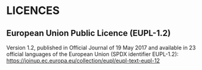 # LICENCES

## European Union Public Licence (EUPL-1.2)
Version 1.2, published in Official Journal of 19 May 2017 and available in 23 official languages of the European Union (SPDX identifier EUPL-1.2):
https://joinup.ec.europa.eu/collection/eupl/eupl-text-eupl-12
